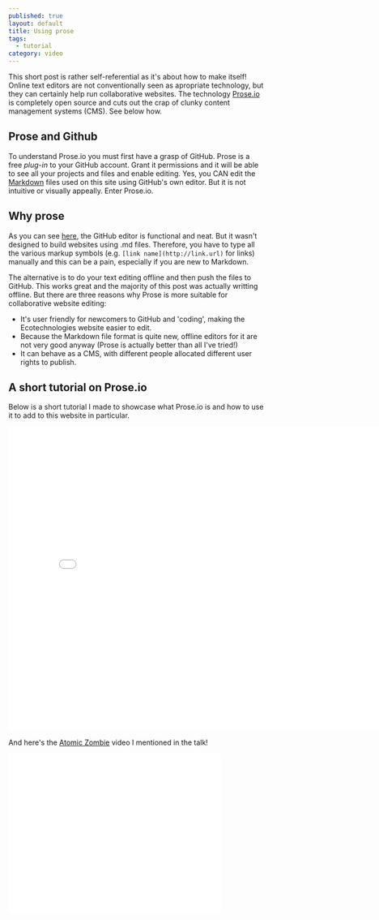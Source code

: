 ```yaml
---
published: true
layout: default
title: Using prose
tags: 
  - tutorial
category: video
---
```


This short post is rather self-referential as it's about how to make itself!
Online text editors are not conventionally seen as apropriate technology, 
but they can certainly help run collaborative websites. 
The technology [Prose.io](http://prose.io/) is completely open source and cuts out the crap
of clunky content management systems (CMS). See below how.

## Prose and Github

To understand Prose.io you must first have a grasp of GitHub. 
Prose is a free *plug-in* to your GitHub account. Grant it permissions
and it will be able to see all your projects and files and enable 
editing. Yes, you CAN edit the [Markdown](http://daringfireball.net/projects/markdown/)
files used on this site using GitHub's own editor. But it is not 
intuitive or visually appeally. Enter Prose.io.

## Why prose

As you can see [here](https://github.com/ecotechnologies/ecotechnologies.github.io/edit/master/_posts/2013-12-26-Using-Prose.md),
the GitHub editor is functional and neat. But it wasn't designed to build
websites using .md files. Therefore, you have to type all the various 
markup symbols (e.g. `[link name](http://link.url)` for links) manually
and this can be a pain, especially if you are new to Markdown.

The alternative is to do your text editing offline and then push the 
files to GitHub. This works great and the majority of this post was 
actually writting offline. But there are three reasons why Prose is 
more suitable for collaborative website editing:

 - It's user friendly for newcomers to GitHub and 'coding', making the
 Ecotechnologies website easier to edit.
 - Because the Markdown file format is quite new, offline editors for it 
 are not very good anyway (Prose is actually better than all I've tried!)
 - It can behave as a CMS, with different people allocated different user rights 
 to publish.

## A short tutorial on Prose.io

Below is a short tutorial I made to showcase what Prose.io is and how
to use it to add to this website in particular.

<iframe width="800" height="600" src="//www.youtube.com/embed/Dv2ZUvH-pho" frameborder="0" allowfullscreen></iframe>

And here's the [Atomic Zombie](http://www.atomiczombie.com/) video I mentioned in the talk!

<iframe width="420" height="315" src="//www.youtube.com/embed/rxggZkwpwe8" frameborder="0" allowfullscreen></iframe>


